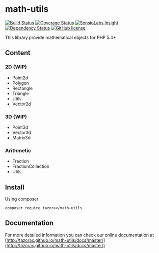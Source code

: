# math-utils
[![Build Status](https://img.shields.io/travis/tazorax/math-utils/master.svg?style=flat-square)](https://travis-ci.org/tazorax/math-utils) 
[![Coverage Status](https://img.shields.io/coveralls/tazorax/math-utils/master.svg?style=flat-square)](https://coveralls.io/github/tazorax/math-utils?branch=master)
[![SensioLabs Insight](https://img.shields.io/sensiolabs/i/ec922a73-2fa9-4e43-b59a-881afc110b73.svg?style=flat-square)](https://insight.sensiolabs.com/projects/ec922a73-2fa9-4e43-b59a-881afc110b73)
[![Dependency Status](https://img.shields.io/versioneye/d/php/tazorax:math-utils/dev-master.svg?style=flat-square)](https://www.versioneye.com/php/tazorax:math-utils/dev-master)
[![GitHub license](https://img.shields.io/github/license/tazorax/math-utils.svg?style=flat-square)](https://github.com/tazorax/math-utils/blob/master/LICENSE)

This library provide mathematical objects for PHP 5.4+

## Content
### 2D (WIP)
- Point2d
- Polygon
- Rectangle
- Triangle
- Utils
- Vector2d

### 3D (WIP)
- Point3d
- Vector3d
- Matrix3d

### Arithmetic
- Fraction
- FractionCollection
- Utils

## Install
Using composer

``` composer require tazorax/math-utils ```

## Documentation
For more detailed information you can check our online documentation at [http://tazorax.github.io/math-utils/docs/master/](http://tazorax.github.io/math-utils/docs/master/)
